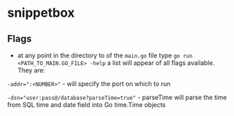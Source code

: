 # snippetbox

## Flags
- at any point in the directory to of the `main.go` file type `go run <PATH_TO_MAIN.GO_FILE> -help` a list will appear of all flags available.
They are:

`-addr=":<NUMBER>"` - will specify the port on which to run 

`-dsn="user:pass@/database?parseTime=true"` - parseTime will parse the time from SQL time and date field into Go time.Time objects